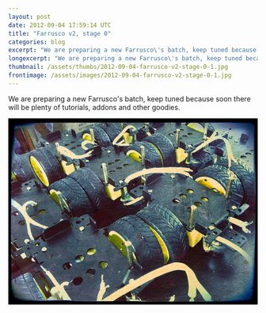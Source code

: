 ```yaml
---
layout: post
date: 2012-09-04 17:59:14 UTC
title: "Farrusco v2, stage 0"
categories: blog
excerpt: "We are preparing a new Farrusco\'s batch, keep tuned because soon there will be plenty of  tutorials, addons and other goodies."
longexcerpt: "We are preparing a new Farrusco\'s batch, keep tuned because soon there will be plenty of  tutorials, addons and other goodies."
thumbnail: /assets/thumbs/2012-09-04-farrusco-v2-stage-0-1.jpg
frontimage: /assets/images/2012-09-04-farrusco-v2-stage-0-1.jpg
---
```


We are preparing a new Farrusco's batch, keep tuned because soon there will be plenty of  tutorials, addons and other goodies.

<a href="http://www.flickr.com/photos/guibot/7930808584/">![](/assets/images/2012-09-04-farrusco-v2-stage-0-1.jpg)</a>
